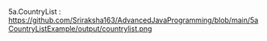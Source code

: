 5a.CountryList : https://github.com/Sriraksha163/AdvancedJavaProgramming/blob/main/5aCountryListExample/output/countrylist.png
